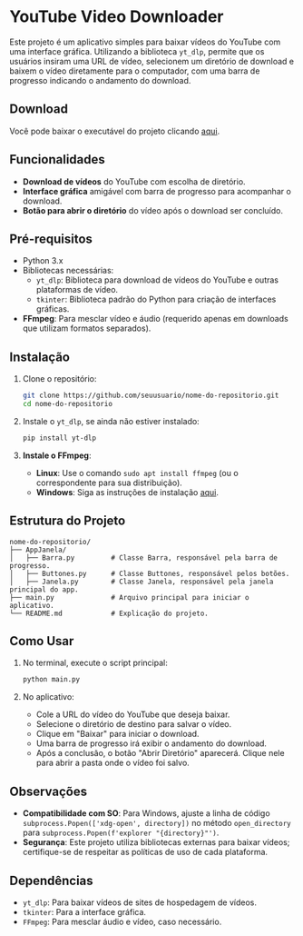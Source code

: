 # YouTube Video Downloader

Este projeto é um aplicativo simples para baixar vídeos do YouTube com uma interface gráfica. Utilizando a biblioteca `yt_dlp`, permite que os usuários insiram uma URL de vídeo, selecionem um diretório de download e baixem o vídeo diretamente para o computador, com uma barra de progresso indicando o andamento do download.

## Download

Você pode baixar o executável do projeto clicando [aqui](https://github.com/user-attachments/files/17535180/VideoDownloader.zip).

## Funcionalidades

- **Download de vídeos** do YouTube com escolha de diretório.
- **Interface gráfica** amigável com barra de progresso para acompanhar o download.
- **Botão para abrir o diretório** do vídeo após o download ser concluído.

## Pré-requisitos

- Python 3.x
- Bibliotecas necessárias:
  - `yt_dlp`: Biblioteca para download de vídeos do YouTube e outras plataformas de vídeo.
  - `tkinter`: Biblioteca padrão do Python para criação de interfaces gráficas.
- **FFmpeg**: Para mesclar vídeo e áudio (requerido apenas em downloads que utilizam formatos separados).

## Instalação

1. Clone o repositório:
   ```bash
   git clone https://github.com/seuusuario/nome-do-repositorio.git
   cd nome-do-repositorio
   ```

2. Instale o `yt_dlp`, se ainda não estiver instalado:
   ```bash
   pip install yt-dlp
   ```

3. **Instale o FFmpeg**:
   - **Linux**: Use o comando `sudo apt install ffmpeg` (ou o correspondente para sua distribuição).
   - **Windows**: Siga as instruções de instalação [aqui](https://ffmpeg.org/download.html).

## Estrutura do Projeto

```
nome-do-repositorio/
├── AppJanela/
│   ├── Barra.py         # Classe Barra, responsável pela barra de progresso.
│   ├── Buttones.py      # Classe Buttones, responsável pelos botões.
│   ├── Janela.py        # Classe Janela, responsável pela janela principal do app.
├── main.py              # Arquivo principal para iniciar o aplicativo.
└── README.md            # Explicação do projeto.
```

## Como Usar

1. No terminal, execute o script principal:
   ```bash
   python main.py
   ```

2. No aplicativo:
   - Cole a URL do vídeo do YouTube que deseja baixar.
   - Selecione o diretório de destino para salvar o vídeo.
   - Clique em "Baixar" para iniciar o download.
   - Uma barra de progresso irá exibir o andamento do download.
   - Após a conclusão, o botão "Abrir Diretório" aparecerá. Clique nele para abrir a pasta onde o vídeo foi salvo.

## Observações

- **Compatibilidade com SO**: Para Windows, ajuste a linha de código `subprocess.Popen(['xdg-open', directory])` no método `open_directory` para `subprocess.Popen(f'explorer "{directory}"')`.
- **Segurança**: Este projeto utiliza bibliotecas externas para baixar vídeos; certifique-se de respeitar as políticas de uso de cada plataforma.

## Dependências

- `yt_dlp`: Para baixar vídeos de sites de hospedagem de vídeos.
- `tkinter`: Para a interface gráfica.
- `FFmpeg`: Para mesclar áudio e vídeo, caso necessário.
